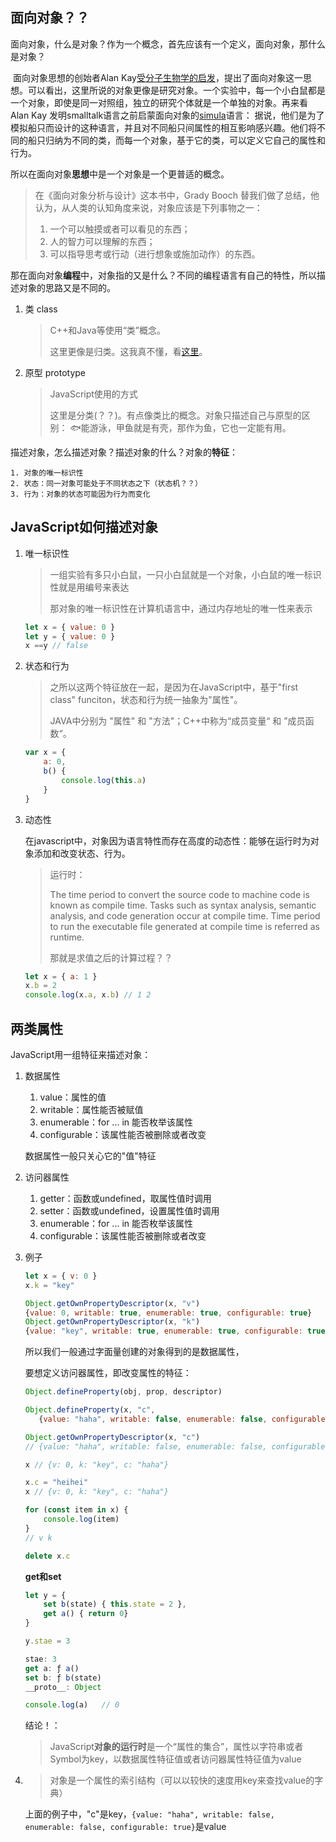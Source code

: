 ## 面向对象？？

面向对象，什么是对象？作为一个概念，首先应该有一个定义，面向对象，那什么是对象？

​	面向对象思想的创始者Alan Kay[受分子生物学的启发]( http://xahlee.info/comp/Alan_Kay_on_object_oriented_programing.html )，提出了面向对象这一思想。可以看出，这里所说的对象更像是研究对象。一个实验中，每一个小白鼠都是一个对象，即使是同一对照组，独立的研究个体就是一个单独的对象。再来看Alan Kay 发明smalltalk语言之前启蒙面向对象的[simula](https://zh.wikipedia.org/wiki/Simula)语言： 据说，他们是为了模拟船只而设计的这种语言，并且对不同船只间属性的相互影响感兴趣。他们将不同的船只归纳为不同的类，而每一个对象，基于它的类，可以定义它自己的属性和行为。

所以在面向对象**思想**中是一个对象是一个更普适的概念。 

> 在《面向对象分析与设计》这本书中，Grady Booch 替我们做了总结，他认为，从人类的认知角度来说，对象应该是下列事物之一：
>
> 1. 一个可以触摸或者可以看见的东西；
> 2. 人的智力可以理解的东西；
> 3. 可以指导思考或行动（进行想象或施加动作）的东西。 

那在面向对象**编程**中，对象指的又是什么？不同的编程语言有自己的特性，所以描述对象的思路又是不同的。

1. 类 class

   > C++和Java等使用“类”概念。
   >
   > 这里更像是归类。这我真不懂，看[这里]( http://www.eeng.dcu.ie/~ee553/ee402notes/html/ch05s06.html )。

2. 原型 prototype

   > JavaScript使用的方式
   >
   > 这里是分类(？？)。有点像类比的概念。对象只描述自己与原型的区别：	🐟能游泳，甲鱼就是有壳，那作为鱼，它也一定能有用。

描述对象，怎么描述对象？描述对象的什么？对象的**特征**：

	1. 对象的唯一标识性
 	2. 状态：同一对象可能处于不同状态之下（状态机？？）
 	3. 行为：对象的状态可能因为行为而变化



## JavaScript如何描述对象

1. 唯一标识性

   > 一组实验有多只小白鼠，一只小白鼠就是一个对象，小白鼠的唯一标识性就是用编号来表达
   >
   > 那对象的唯一标识性在计算机语言中，通过内存地址的唯一性来表示

   ```js
   let x = { value: 0 }
   let y = { value: 0 }
   x ==y // false
   ```

2. 状态和行为

   > 之所以这两个特征放在一起，是因为在JavaScript中，基于"first class" funciton，状态和行为统一抽象为"属性"。
   >
   > JAVA中分别为 "属性" 和 "方法"；C++中称为“成员变量“ 和 ”成员函数“。

   ```js
   var x = {
       a: 0,
       b() {
           console.log(this.a)
       }
   }
   ```

3. 动态性

   在javascript中，对象因为语言特性而存在高度的动态性：能够在运行时为对象添加和改变状态、行为。

   > 运行时：
   >
   >  The time period to convert the source code to machine code is known as compile time. Tasks such as syntax analysis, semantic analysis, and code generation occur at compile time. Time period to run the executable file generated at compile time is referred as runtime. 
   >
   > 那就是求值之后的计算过程？？

   ```js
   let x = { a: 1 }
   x.b = 2
   console.log(x.a, x.b) // 1 2
   ```

## 两类属性

JavaScript用一组特征来描述对象：

1. 数据属性

   1. value：属性的值
   2. writable：属性能否被赋值
   3. enumerable：for ... in 能否枚举该属性
   4. configurable：该属性能否被删除或者改变

   数据属性一般只关心它的"值"特征

2. 访问器属性

   1. getter：函数或undefined，取属性值时调用
   2. setter：函数或undefined，设置属性值时调用
   3. enumerable：for ... in 能否枚举该属性
   4. configurable：该属性能否被删除或者改变

3. 例子

   ```js
   let x = { v: 0 }
   x.k = "key"
   
   Object.getOwnPropertyDescriptor(x, "v")
   {value: 0, writable: true, enumerable: true, configurable: true}
   Object.getOwnPropertyDescriptor(x, "k")
   {value: "key", writable: true, enumerable: true, configurable: true}
   ```

   所以我们一般通过字面量创建的对象得到的是数据属性，

   要想定义访问器属性，即改变属性的特征：

   ```js
   Object.defineProperty(obj, prop, descriptor)
   
   Object.defineProperty(x, "c", 
      {value: "haha", writable: false, enumerable: false, configurable: true})
   
   Object.getOwnPropertyDescriptor(x, "c")
   // {value: "haha", writable: false, enumerable: false, configurable: true}
   
   x // {v: 0, k: "key", c: "haha"}
   
   x.c = "heihei"
   x // {v: 0, k: "key", c: "haha"}
   
   for (const item in x) {
       console.log(item)
   }
   // v k
   
   delete x.c
   ```

   **get和set**

   ```js
   let y = { 
       set b(state) { this.state = 2 },
       get a() { return 0} 
   }
   
   y.stae = 3
   
   stae: 3
   get a: ƒ a()
   set b: ƒ b(state)
   __proto__: Object
   
   console.log(a) 	// 0
   ```

   结论！：

   > JavaScript**对象的运行时**是一个“属性的集合”，属性以字符串或者Symbol为key，以数据属性特征值或者访问器属性特征值为value

4. > 对象是一个属性的索引结构（可以以较快的速度用key来查找value的字典）

   上面的例子中，"c"是key，`{value: "haha", writable: false, enumerable: false, configurable: true}`是value



